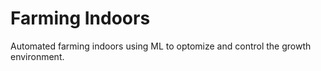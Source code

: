 # Farming Indoors

Automated farming indoors using ML to optomize and control the growth environment.
